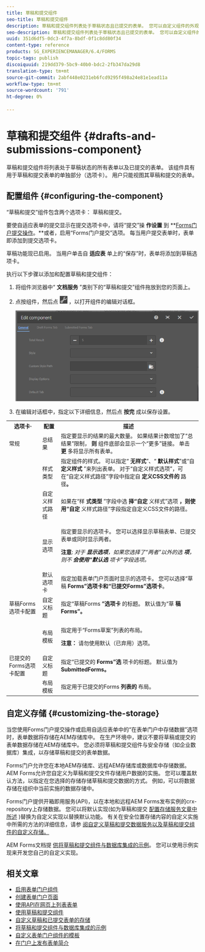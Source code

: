 ```yaml
---
title: 草稿和提交组件
seo-title: 草稿和提交组件
description: 草稿和提交组件列表处于草稿状态且已提交的表单。 您可以自定义组件的外观和样式。
seo-description: 草稿和提交组件列表处于草稿状态且已提交的表单。 您可以自定义组件的外观和样式。
uuid: 351d6df5-0dc3-4f7a-8bdf-0f1c8dd80f34
content-type: reference
products: SG_EXPERIENCEMANAGER/6.4/FORMS
topic-tags: publish
discoiquuid: 219dd379-5bc9-40b0-bdc2-2fb347da29d8
translation-type: tm+mt
source-git-commit: 2abf448e0231eb6fcd9295f498a24e81e1ead11a
workflow-type: tm+mt
source-wordcount: '791'
ht-degree: 0%

---
```



# 草稿和提交组件 {#drafts-and-submissions-component}

草稿和提交组件将列表处于草稿状态的所有表单以及已提交的表单。 该组件具有用于草稿和提交表单的单独部分（选项卡）。 用户只能视图其草稿和提交的表单。

## 配置组件 {#configuring-the-component}

“草稿和提交”组件包含两个选项卡： 草稿和提交。

要使自适应表单的提交显示在提交选项卡中，请将“提交”操 **作设置** 到 **[Forms门户提交操作](/help/forms/using/configuring-submit-actions.md)。**或者，启用“Forms门户提交”选项。 每当用户提交表单时，表单即添加到提交选项卡。

草稿功能现已启用。 当用户单击自 **适应表** 单上的“保存”时，表单将添加到草稿选项卡。

执行以下步骤以添加和配置草稿和提交组件：

1. 将组件浏览器中“ **文档服务** ”类别下的“草稿和提交”组件拖放到您的页面上。
1. 点按组件，然后点 ![按settings_icon](assets/settings_icon.png) ，以打开组件的编辑对话框。

   ![草稿和提交组件](assets/drafts-submissions-edit.png)

1. 在编辑对话框中，指定以下详细信息，然后点 **按完** 成以保存设置。

<table>
 <tbody>
  <tr>
   <th>选项卡·</th>
   <th>配置</th>
   <th>描述</th>
  </tr>
  <tr>
   <td>常规</td>
   <td>总结果</td>
   <td>指定要显示的结果的最大数量。 如果结果计数增加了“总结果”限制， <strong>则 </strong>组件底部会显示一个“更多”链接。 单击 <strong>更 </strong>多将显示所有表单。 </td>
  </tr>
  <tr>
   <td> </td>
   <td>样式类型</td>
   <td>指定组件的样式。 可以指定“ <strong>无样式</strong>”、“ <strong>默认样式</strong>”或“自 <strong>定义样式</strong> ”来列出表单。 对于“自定义样式选项”，可在“自定义样式路径”字段中指定自 <strong>定义CSS文件的 </strong>路径<strong>。</strong></td>
  </tr>
  <tr>
   <td> </td>
   <td>自定义样式路径</td>
   <td>如果在“样 <strong>式类型</strong> ”字段中选 <strong>择“自定</strong> 义样式”选项 <strong>，则使用“自定</strong> 义样式路径”字段指定自定义CSS文件的路径。 </td>
  </tr>
  <tr>
   <td> </td>
   <td>显示选项</td>
   <td><p>指定要显示的选项卡。 您可以选择显示草稿表单、已提交表单或同时显示两者。 </p> <p><strong>注意</strong>:<em> 对于 <strong>显示选项</strong>，如果您选择了“两者”以外的选 <strong>项</strong>，则不 <strong>会使用“默认选</strong> 项卡”字段选项。</em></p> </td>
  </tr>
  <tr>
   <td> </td>
   <td>默认选项卡</td>
   <td>指定加载表单门户页面时显示的选项卡。 您可以选择“草稿 <strong>Forms”选项卡</strong><strong>和“已提交Forms”选项卡</strong>。</td>
  </tr>
  <tr>
   <td>草稿Forms选项卡配置</td>
   <td>自定义标题</td>
   <td>指定“草稿Forms <strong>”选项卡</strong> 的标题。 默认值为“草 <strong>稿Forms”。</strong></td>
  </tr>
  <tr>
   <td> </td>
   <td>布局模板</td>
   <td><p>指定用于“Forms草案”列表的布局。</p> <p><strong>注意：</strong> 请勿使用默认（已弃用）选项。<br /> </p> </td>
  </tr>
  <tr>
   <td>已提交的Forms选项卡配置</td>
   <td>自定义标题 </td>
   <td>指定“已提交的 <strong>Forms”选 </strong>项卡的标题。 默认值为 <strong>SubmittedForms。</strong></td>
  </tr>
  <tr>
   <td> </td>
   <td>布局模板</td>
   <td>指定用于已提交的Forms<strong> 列表的 </strong>布局。 </td>
  </tr>
 </tbody>
</table>

## 自定义存储 {#customizing-the-storage}

当您使用Forms门户提交操作或启用自适应表单中的“在表单门户中存储数据”选项时，表单数据将存储在AEM存储库中。 在生产环境中，建议不要将草稿或提交的表单数据存储在AEM存储库中。 您必须将草稿和提交组件与安全存储（如企业数据库）集成，以存储草稿和提交的表单数据。

Forms门户允许您在本地AEM存储库、远程AEM存储库或数据库中存储数据。 AEM Forms允许您自定义为草稿和提交文件存储用户数据的实施。 您可以覆盖默认方法，以指定在您选择的存储存储草稿和提交数据的方式。 例如，可以将数据存储在组织中当前实施的数据存储中。

Forms门户提供开箱即用服务(API)，以在本地和远程AEM Forms发布实例的crx-repository上存储数据。 您可以将默认实现(如为草稿和提交 [配置存储服务文章中所述](/help/forms/using/configuring-draft-submission-storage.md) )替换为自定义实现以替换默认功能。 有关在安全位置存储内容的自定义实施中所需的方法的详细信息，请参 [阅自定义草稿和提交数据服务](/help/forms/using/custom-draft-submission-data-services.md)[以及草稿和提交组件的自定义存储。](/help/forms/using/adding-custom-storage-provider-forms.md)

AEM Forms文档提 [供将草稿和提交组件与数据库集成的示例](https://helpx.adobe.com/in/experience-manager/6-4/forms/using/integrate-draft-submission-database.html)。 您可以使用示例实现来开发您自己的自定义实现。

## 相关文章

* [启用表单门户组件](/help/forms/using/enabling-forms-portal-components.md)
* [创建表单门户页面](/help/forms/using/creating-form-portal-page.md)
* [使用API在网页上列表表单](/help/forms/using/listing-forms-webpage-using-apis.md)
* [使用草稿和提交组件](/help/forms/using/draft-submission-component.md)
* [自定义草稿和已提交表单的存储](/help/forms/using/draft-submission-component.md)
* [将草稿和提交组件与数据库集成的示例](/help/forms/using/integrate-draft-submission-database.md)
* [自定义表单门户组件的模板](/help/forms/using/customizing-templates-forms-portal-components.md)
* [在门户上发布表单简介](/help/forms/using/introduction-publishing-forms.md)
